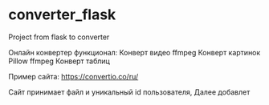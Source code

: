 # converter_flask
Project from flask to converter 

Онлайн конвертер
функционал:
    Конверт видео
        ffmpeg
    Конверт картинок
        Pillow
        ffmpeg
    Конверт таблиц

Пример сайта: https://convertio.co/ru/


Сайт принимает файл и уникальный id пользователя,
Далее добавлет
